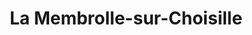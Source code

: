 ---
title: La Membrolle-sur-Choisille
url: /la-membrolle-sur-choisille/
latitude: 47.438
longitude: 0.639
---